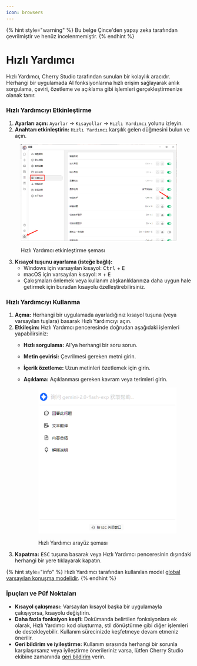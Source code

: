 ```yaml
---
icon: browsers
---
```


{% hint style="warning" %}
Bu belge Çince'den yapay zeka tarafından çevrilmiştir ve henüz incelenmemiştir.
{% endhint %}

# Hızlı Yardımcı

Hızlı Yardımcı, Cherry Studio tarafından sunulan bir kolaylık aracıdır. Herhangi bir uygulamada AI fonksiyonlarına hızlı erişim sağlayarak anlık sorgulama, çeviri, özetleme ve açıklama gibi işlemleri gerçekleştirmenize olanak tanır.

### Hızlı Yardımcıyı Etkinleştirme

1. **Ayarları açın:** `Ayarlar` -> `Kısayollar` -> `Hızlı Yardımcı` yolunu izleyin.
2. **Anahtarı etkinleştirin:** `Hızlı Yardımcı` karşılık gelen düğmesini bulun ve açın.

<figure><img src="../../.gitbook/assets/快捷助手-0.png" alt=""><figcaption><p>Hızlı Yardımcı etkinleştirme şeması</p></figcaption></figure>

3. **Kısayol tuşunu ayarlama (isteğe bağlı):**
   * Windows için varsayılan kısayol: <kbd>Ctrl</kbd> + <kbd>E</kbd>
   * macOS için varsayılan kısayol: <kbd>⌘</kbd> + <kbd>E</kbd>
   * Çakışmaları önlemek veya kullanım alışkanlıklarınıza daha uygun hale getirmek için buradan kısayolu özelleştirebilirsiniz.

### Hızlı Yardımcıyı Kullanma

1. **Açma:** Herhangi bir uygulamada ayarladığınız kısayol tuşuna (veya varsayılan tuşlara) basarak Hızlı Yardımcıyı açın.
2. **Etkileşim:** Hızlı Yardımcı penceresinde doğrudan aşağıdaki işlemleri yapabilirsiniz:
   * **Hızlı sorgulama:** AI'ya herhangi bir soru sorun.
   * **Metin çevirisi:** Çevrilmesi gereken metni girin.
   * **İçerik özetleme:** Uzun metinleri özetlemek için girin.
   * **Açıklama:** Açıklanması gereken kavram veya terimleri girin.

       <figure><img src="../../.gitbook/assets/快捷助手-1.png" alt=""><figcaption><p>Hızlı Yardımcı arayüz şeması</p></figcaption></figure>
3. **Kapatma:** <kbd>ESC</kbd> tuşuna basarak veya Hızlı Yardımcı penceresinin dışındaki herhangi bir yere tıklayarak kapatın.

{% hint style="info" %}
Hızlı Yardımcı tarafından kullanılan model [global varsayılan konuşma modelidir](settings/default-models.md#mo-ren-zhu-shou-mo-xing).
{% endhint %}

### İpuçları ve Püf Noktaları

* **Kısayol çakışması:** Varsayılan kısayol başka bir uygulamayla çakışıyorsa, kısayolu değiştirin.
* **Daha fazla fonksiyon keşfi:** Dokümanda belirtilen fonksiyonlara ek olarak, Hızlı Yardımcı kod oluşturma, stil dönüştürme gibi diğer işlemleri de destekleyebilir. Kullanım sürecinizde keşfetmeye devam etmeniz önerilir.
* **Geri bildirim ve iyileştirme:** Kullanım sırasında herhangi bir sorunla karşılaşırsanız veya iyileştirme önerileriniz varsa, lütfen Cherry Studio ekibine zamanında [geri bildirim](../../../question-contact/suggestions.md) verin.
